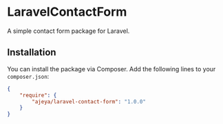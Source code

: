 # LaravelContactForm

A simple contact form package for Laravel.

## Installation

You can install the package via Composer. Add the following lines to your `composer.json`:

```json
{
    "require": {
        "ajeya/laravel-contact-form": "1.0.0"
    }
}